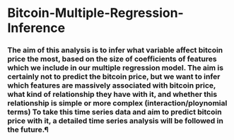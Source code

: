 # Bitcoin-Multiple-Regression-Inference

### The aim of this analysis is to infer what variable affect bitcoin price the most, based on the size of coefficients of features which we include in our multiple regression model. The aim is certainly not to predict the bitcoin price, but we want to infer which features are massively associated with bitcoin price, what kind of relationship they have with it, and whether this relationship is simple or more complex (interaction/ploynomial terms) To take this time series data and aim to predict bitcoin price with it, a detailed time series analysis will be followed in the future.¶
